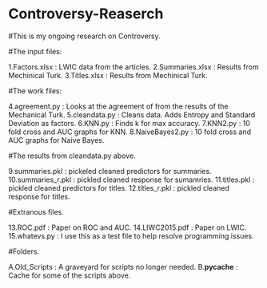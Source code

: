 # Controversy-Reaserch

#This is my ongoing research on Controversy.

#The input files:

1.Factors.xlsx : LWIC data from the articles. 
2.Summaries.xlsx : Results from Mechinical Turk.
3.Titles.xlsx : Results from Mechinical Turk.

#The work files:

4.agreement.py : Looks at the agreement of from the results of the Mechanical Turk.
5.cleandata.py : Cleans data. Adds Entropy and Standard Deviation as factors.
6.KNN.py : Finds k for max accuracy.
7.KNN2.py : 10 fold cross and AUC graphs for KNN.
8.NaiveBayes2.py : 10 fold cross and AUC graphs for Naive Bayes.

#The results from cleandata.py above.

9.summaries.pkl : pickeled cleaned predictors for summaries.
10.summaries_r.pkl : pickled cleaned response for sumamries.
11.titles.pkl : pickled cleaned predictors for titles.
12.titles_r.pkl : pickled cleaned response for titles.

#Extranous files.

13.ROC.pdf : Paper on ROC and AUC.
14.LIWC2015.pdf : Paper on LWIC.
15.whatevs.py : I use this as a test file to help resolve programming issues.

#Folders.

A.Old_Scripts : A graveyard for scripts no longer needed.
B.__pycache__ : Cache for some of the scripts above. 
